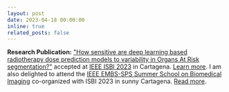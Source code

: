 ```yaml
---
layout: post
date: 2023-04-18 00:00:00
inline: true
related_posts: false
---
```


**Research Publication:** ["How sensitive are deep learning based radiotherapy dose prediction models to variability in Organs At Risk segmentation?"](https://ieeexplore.ieee.org/abstract/document/10230559) accepted at [IEEE ISBI 2023](https://biomedicalimaging.org/2023/) in Cartagena. <a href="{% link _projects/2023-isbi-deepdosesens.md %}">Learn more</a>. I am also delighted to attend the [IEEE EMBS-SPS Summer School on Biomedical Imaging](http://conferences.imt-atlantique.fr/ieeess/index.php?pid=1) co-organized with ISBI 2023 in sunny Cartagena. [Read more](https://www.linkedin.com/posts/amithjkamath_a-month-ago-i-was-fortunate-to-be-one-of-activity-7064678636519337984-eK6F?utm_source=share&utm_medium=member_desktop).